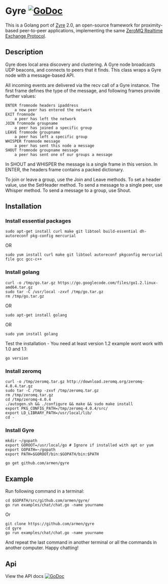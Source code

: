Gyre [![GoDoc](https://godoc.org/github.com/armen/gyre?status.png)](https://godoc.org/github.com/armen/gyre)
====

This is a Golang port of [Zyre](zyre.org) 2.0, an open-source framework for proximity-based
peer-to-peer applications, implementing the same [ZeroMQ Realtime Exchange Protocol](http://rfc.zeromq.org/spec:36).

## Description

Gyre does local area discovery and clustering. A Gyre node broadcasts
UDP beacons, and connects to peers that it finds. This class wraps a
Gyre node with a message-based API.

All incoming events are delivered via the recv call of a Gyre instance.
The first frame defines the type of the message, and following
frames provide further values:

    ENTER fromnode headers ipaddress
        a new peer has entered the network
    EXIT fromnode
        a peer has left the network
    JOIN fromnode groupname
        a peer has joined a specific group
    LEAVE fromnode groupname
        a peer has left a specific group
    WHISPER fromnode message
        a peer has sent this node a message
    SHOUT fromnode groupname message
        a peer has sent one of our groups a message

In SHOUT and WHISPER the message is a single frame in this version.
In ENTER, the headers frame contains a packed dictionary.

To join or leave a group, use the Join and Leave methods.
To set a header value, use the SetHeader method. To send a message
to a single peer, use Whisper method. To send a message to a group, use
Shout.

## Installation

### Install essential packages

    sudo apt-get install curl make git libtool build-essential dh-autoreconf pkg-config mercurial

OR

    sudo yum install curl make git libtool autoreconf pkgconfig mercurial file gcc gcc-c++

### Install golang

    curl -o /tmp/go.tar.gz https://go.googlecode.com/files/go1.2.linux-amd64.tar.gz
    sudo tar -C /usr/local -zxvf /tmp/go.tar.gz
    rm /tmp/go.tar.gz

OR

    sudo apt-get install golang

OR

    sudo yum install golang

Test the installation - You need at least version 1.2 example wont work with 1.0 and 1.1:

    go version
    
### Install zeromq

    curl -o /tmp/zeromq.tar.gz http://download.zeromq.org/zeromq-4.0.4.tar.gz
    sudo tar -C /tmp -zxvf /tmp/zeromq.tar.gz
    rm /tmp/zeromq.tar.gz
    cd /tmp/zeromq-4.0.4
    ./autogen.sh && ./configure && make && sudo make install
    export PKG_CONFIG_PATH=/tmp/zeromq-4.0.4/src/
    export LD_LIBRARY_PATH=/usr/local/lib/
    cd -

### Install Gyre

    mkdir ~/gopath
    export GOROOT=/usr/local/go # Ignore if installed with apt or yum
    export GOPATH=~/gopath
    export PATH=$GOROOT/bin:$GOPATH/bin:$PATH

    go get github.com/armen/gyre

## Example

Run following command in a terminal:

    cd $GOPATH/src/github.com/armen/gyre/
    go run examples/chat/chat.go -name yourname

Or

    git clone https://github.com/armen/gyre
    cd gyre
    go run examples/chat/chat.go -name yourname

And repeat the last command in another terminal or all the commands in another computer. Happy chatting!

## Api

View the API docs [![GoDoc](https://godoc.org/github.com/armen/gyre?status.png)](https://godoc.org/github.com/armen/gyre)


